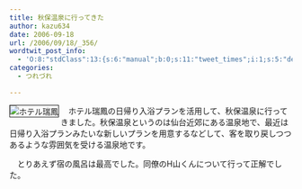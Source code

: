 ```yaml
---
title: 秋保温泉に行ってきた
author: kazu634
date: 2006-09-18
url: /2006/09/18/_356/
wordtwit_post_info:
  - 'O:8:"stdClass":13:{s:6:"manual";b:0;s:11:"tweet_times";i:1;s:5:"delay";i:0;s:7:"enabled";i:1;s:10:"separation";s:2:"60";s:7:"version";s:3:"3.7";s:14:"tweet_template";b:0;s:6:"status";i:2;s:6:"result";a:0:{}s:13:"tweet_counter";i:2;s:13:"tweet_log_ids";a:1:{i:0;i:2559;}s:9:"hash_tags";a:0:{}s:8:"accounts";a:1:{i:0;s:7:"kazu634";}}'
categories:
  - つれづれ

---
```

<div class="section">
<p>
<a href="http://chizumado.jp/view?position_id=392715" onclick="__gaTracker('send', 'event', 'outbound-article', 'http://chizumado.jp/view?position_id=392715', '');" target="_blank"><img alt="ホテル瑞鳳" align="left" src="http://chizumado.jp/RasterMap?position_id=392715" border="1" /></a>
</p></p> 
  
<p>
    　ホテル瑞鳳の日帰り入浴プランを活用して、秋保温泉に行ってきました。秋保温泉というのは仙台近郊にある温泉地で、最近は日帰り入浴プランみたいな新しいプランを用意するなどして、客を取り戻しつつあるような雰囲気を受ける温泉地です。
</p></p> 
  
<p>
    　とりあえず宿の風呂は最高でした。同僚のH山くんについて行って正解でした。
</p>
</div>